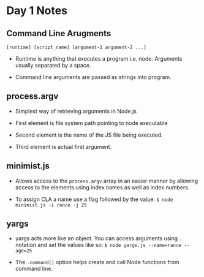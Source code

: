 # Day 1 Notes

## Command Line Arugments

```
[runtime] [script_name] [argument-1 argument-2 ...]
```

* Runtime is anything that executes a program i.e. node. Arguments usually separated by a space.

* Command line arguments are passed as strings into program.

## process.argv

* Simplest way of retrieving arguments in Node.js

* First element is file system path pointing to node executable

* Second element is the name of the JS file being executed.

* Third element is actual first argument.

## minimist.js

* Allows access to the `process.argv` array in an easier manner by allowing access to the elements using index names as well as index numbers.

* To assign CLA a name use a flag followed by the value: `$ node minimist.js -i rance -j 25`

## yargs

* yargs acts more like an object. You can access arguments using `.` notation and set the values like so:
`$ node yargs.js --name=rance --age=25`

* The `.command()` option helps create and call Node functions from command line.